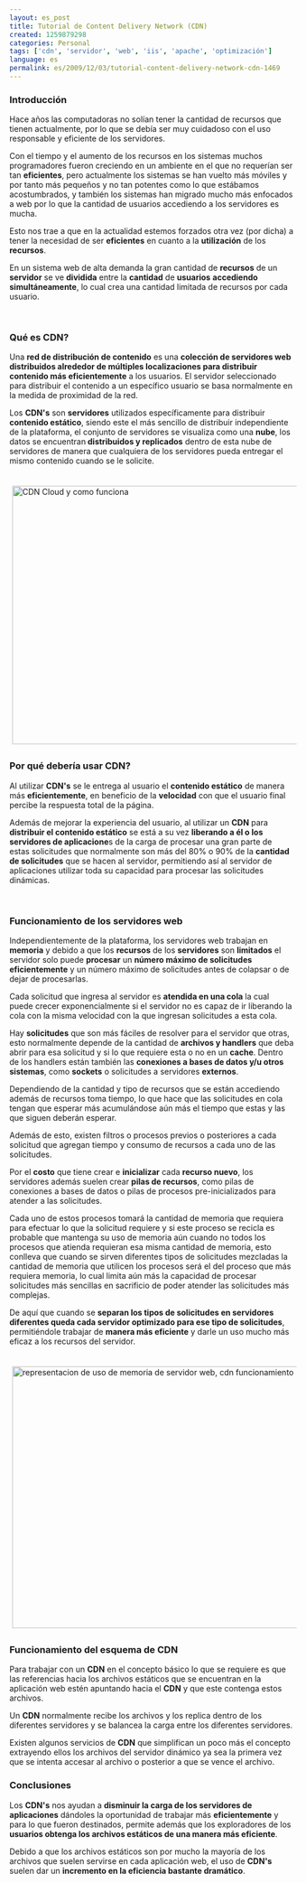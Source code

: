 ```yaml
---
layout: es_post
title: Tutorial de Content Delivery Network (CDN)
created: 1259879298
categories: Personal
tags: ['cdn', 'servidor', 'web', 'iis', 'apache', 'optimización']
language: es
permalink: es/2009/12/03/tutorial-content-delivery-network-cdn-1469
---
```

<h3>Introducci&oacute;n</h3>
<p>Hace a&ntilde;os las computadoras no sol&iacute;an tener la cantidad de recursos que tienen actualmente, por lo que se deb&iacute;a ser muy cuidadoso con el uso responsable y eficiente de los servidores.</p>

<p>Con el tiempo y el aumento de los recursos en los sistemas muchos programadores fueron creciendo en un ambiente en el que no requer&iacute;an ser tan <strong>eficientes</strong>, pero actualmente los sistemas se han vuelto m&aacute;s m&oacute;viles y por tanto m&aacute;s peque&ntilde;os y no tan potentes como lo que est&aacute;bamos acostumbrados, y tambi&eacute;n los sistemas han migrado mucho m&aacute;s enfocados a web por lo que la cantidad de usuarios accediendo a los servidores es mucha.</p>
<p>Esto nos trae a que en la actualidad estemos forzados otra vez (por dicha) a tener la necesidad de ser <strong>eficientes</strong> en cuanto a la <strong>utilizaci&oacute;n</strong> de los <strong>recursos</strong>.</p>
<p>En un sistema web de alta demanda la gran cantidad de <strong>recursos</strong> de un <strong>servidor</strong> se ve <strong>dividida</strong> entre la <strong>cantidad</strong> de <strong>usuarios</strong> <strong>accediendo</strong> <strong>simult&aacute;neamente</strong>, lo cual crea una cantidad limitada de recursos por cada usuario.</p>
<p>&nbsp;</p>
<h3>Qu&eacute; es CDN?</h3>
<p>Una <strong>red de distribuci&oacute;n de contenido</strong> es una <strong>colecci&oacute;n de servidores web distribuidos alrededor de m&uacute;ltiples localizaciones para distribuir contenido m&aacute;s eficientemente</strong> a los usuarios. El servidor seleccionado para distribuir el contenido a un espec&iacute;fico usuario se basa normalmente en la medida de proximidad de la red.</p>
<p>Los <strong>CDN's</strong> son <strong>servidores</strong> utilizados espec&iacute;ficamente para distribuir <strong>contenido est&aacute;tico</strong>, siendo este el m&aacute;s sencillo de distribuir independiente de la plataforma, el conjunto de servidores se visualiza como una <strong>nube</strong>, los datos se encuentran<strong> distribuidos y replicados</strong> dentro de esta nube de servidores de manera que cualquiera de los servidores pueda entregar el mismo contenido cuando se le solicite.</p>
<p>&nbsp;<img src="/sites/nestor.profesional.co.cr/files/cdn_cloud.png" alt="CDN Cloud y como funciona" width="599" height="458" vspace="5" hspace="5" border="0" /></p>
<h3>Por qu&eacute; deber&iacute;a usar CDN?</h3>
<p>Al utilizar <strong>CDN's</strong> se le entrega al usuario el <strong>contenido est&aacute;tico</strong> de manera m&aacute;s <strong>eficientemente</strong>, en beneficio de la <strong>velocidad</strong> con que el usuario final percibe la respuesta total de la p&aacute;gina.</p>
<p>Adem&aacute;s de mejorar la experiencia del usuario, al utilizar un <strong>CDN</strong> para <strong>distribuir el contenido est&aacute;tico</strong> se est&aacute; a su vez <strong>liberando a &eacute;l o los servidores de aplicacione</strong>s de la carga de procesar una gran parte de estas solicitudes que normalmente son m&aacute;s del 80% o 90% de la <strong>cantidad de solicitudes</strong> que se hacen al servidor, permitiendo as&iacute; al servidor de aplicaciones utilizar toda su capacidad para procesar las solicitudes din&aacute;micas.</p>
<p>&nbsp;</p>
<h3>Funcionamiento de los servidores web</h3>
<p>Independientemente de la plataforma, los servidores web trabajan en <strong>memoria</strong> y debido a que los <strong>recursos</strong> de los <strong>servidores</strong> son <strong>limitados</strong> el servidor solo puede <strong>procesar</strong> un <strong>n&uacute;mero m&aacute;ximo de solicitudes eficientemente</strong> y un n&uacute;mero m&aacute;ximo de solicitudes antes de colapsar o de dejar de procesarlas.</p>
<p>Cada solicitud que ingresa al servidor es <strong>atendida en una cola</strong> la cual puede crecer exponencialmente si el servidor no es capaz de ir liberando la cola con la misma velocidad con la que ingresan solicitudes a esta cola.</p>
<p>Hay <strong>solicitudes</strong> que son m&aacute;s f&aacute;ciles de resolver para el servidor que otras, esto normalmente depende de la cantidad de <strong>archivos y handlers</strong> que deba abrir para esa solicitud y si lo que requiere esta o no en un <strong>cache</strong>. Dentro de los handlers est&aacute;n tambi&eacute;n las <strong>conexiones a bases de datos y/u otros sistemas</strong>, como <strong>sockets</strong> o solicitudes a servidores <strong>externos</strong>.</p>
<p>Dependiendo de la cantidad y tipo de recursos que se est&aacute;n accediendo adem&aacute;s de recursos toma tiempo, lo que hace que las solicitudes en cola tengan que esperar m&aacute;s acumul&aacute;ndose a&uacute;n m&aacute;s el tiempo que estas y las que siguen deber&aacute;n esperar.</p>
<p>Adem&aacute;s de esto, existen filtros o procesos previos o posteriores a cada solicitud que agregan tiempo y consumo de recursos a cada uno de las solicitudes.</p>
<p>Por el <strong>costo</strong> que tiene crear e <strong>inicializar</strong> cada <strong>recurso nuevo</strong>, los servidores adem&aacute;s suelen crear <strong>pilas de recursos</strong>, como pilas de conexiones a bases de datos o pilas de procesos pre-inicializados para atender a las solicitudes.</p>
<p>Cada uno de estos procesos tomar&aacute; la cantidad de memoria que requiera para efectuar lo que la solicitud requiere y si este proceso se recicla es probable que mantenga su uso de memoria a&uacute;n cuando no todos los procesos que atienda requieran esa misma cantidad de memoria, esto conlleva que cuando se sirven diferentes tipos de solicitudes mezcladas la cantidad de memoria que utilicen los procesos ser&aacute; el del proceso que m&aacute;s requiera memoria, lo cual limita a&uacute;n m&aacute;s la capacidad de procesar solicitudes m&aacute;s sencillas en sacrificio de poder atender las solicitudes m&aacute;s complejas.</p>
<p>De aqu&iacute; que cuando se <strong>separan los tipos de solicitudes en servidores diferentes queda cada servidor optimizado para ese tipo de solicitudes</strong>, permiti&eacute;ndole trabajar de <strong>manera m&aacute;s eficiente</strong> y darle un uso mucho m&aacute;s eficaz a los recursos del servidor.</p>
<p>&nbsp;<img src="/sites/nestor.profesional.co.cr/files/memoria_servidor_compartido.png" alt="representacion de uso de memoria de servidor web, cdn funcionamiento" width="560" height="464" vspace="5" hspace="5" border="0" /></p>
<h3>Funcionamiento del esquema de CDN</h3>
<p>Para trabajar con un <strong>CDN</strong> en el concepto b&aacute;sico lo que se requiere es que las referencias hacia los archivos est&aacute;ticos que se encuentran en la aplicaci&oacute;n web est&eacute;n apuntando hacia el <strong>CDN</strong> y que este contenga estos archivos.</p>
<p>Un <strong>CDN</strong> normalmente recibe los archivos y los replica dentro de los diferentes servidores y se balancea la carga entre los diferentes servidores.</p>
<p>Existen algunos servicios de <strong>CDN</strong> que simplifican un poco m&aacute;s el concepto extrayendo ellos los archivos del servidor din&aacute;mico ya sea la primera vez que se intenta accesar al archivo o posterior a que se vence el archivo.</p>
<h3>Conclusiones</h3>
<p>Los <strong>CDN's</strong> nos ayudan a <strong>disminuir la carga de los servidores de aplicaciones</strong> d&aacute;ndoles la oportunidad de trabajar m&aacute;s <strong>eficientemente</strong> y para lo que fueron destinados, permite adem&aacute;s que los exploradores de los <strong>usuarios obtenga los archivos est&aacute;ticos de una manera m&aacute;s eficiente</strong>.</p>
<p>Debido a que los archivos est&aacute;ticos son por mucho la mayor&iacute;a de los archivos que suelen servirse en cada aplicaci&oacute;n web, el uso de <strong>CDN's</strong> suelen dar un <strong>incremento en la eficiencia bastante dram&aacute;tico</strong>.</p>
